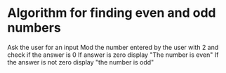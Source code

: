 # Algorithm for finding even and odd numbers
Ask the user for an input 
Mod the number entered by the user with 2 and check if the answer is 0 
If answer is zero display "The number is even" 
If the answer is not zero display "the number is odd"
